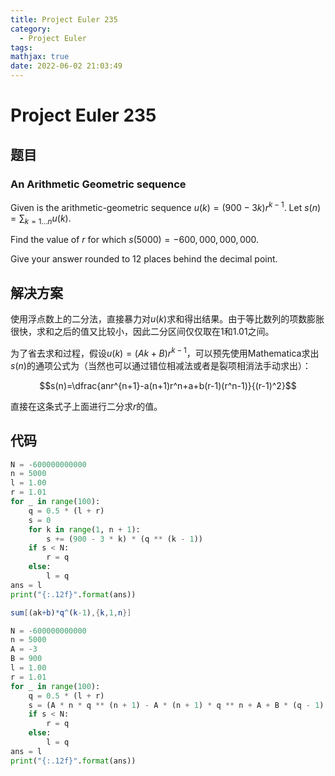 ```yaml
---
title: Project Euler 235
category:
  - Project Euler
tags:
mathjax: true
date: 2022-06-02 21:03:49
---
```


<escape><!-- more --></escape>

# Project Euler 235

## 题目

### An Arithmetic Geometric sequence

Given is the arithmetic-geometric sequence $u(k) = (900-3k)r^{k-1}$. Let $s(n) = \sum_{k=1\dots n}u(k)$.

Find the value of $r$ for which $s(5000) = -600,000,000,000$.

Give your answer rounded to $12$ places behind the decimal point.

## 解决方案

使用浮点数上的二分法，直接暴力对$u(k)$求和得出结果。由于等比数列的项数膨胀很快，求和之后的值又比较小，因此二分区间仅仅取在$1$和$1.01$之间。

为了省去求和过程，假设$u(k)=(Ak+B)r^{k-1}$，可以预先使用Mathematica求出$s(n)$的通项公式为（当然也可以通过错位相减法或者是裂项相消法手动求出）：

$$s(n)=\dfrac{anr^{n+1}-a(n+1)r^n+a+b(r-1)(r^n-1)}{(r-1)^2}$$

直接在这条式子上面进行二分求$r$的值。

## 代码

```py
N = -600000000000
n = 5000
l = 1.00
r = 1.01
for _ in range(100):
    q = 0.5 * (l + r)
    s = 0
    for k in range(1, n + 1):
        s += (900 - 3 * k) * (q ** (k - 1))
    if s < N:
        r = q
    else:
        l = q
ans = l
print("{:.12f}".format(ans))

```

```Mathematica
sum[(ak+b)*q^(k-1),{k,1,n}]
```

```py
N = -600000000000
n = 5000
A = -3
B = 900
l = 1.00
r = 1.01
for _ in range(100):
    q = 0.5 * (l + r)
    s = (A * n * q ** (n + 1) - A * (n + 1) * q ** n + A + B * (q - 1) * (q ** n - 1)) / (q - 1) ** 2
    if s < N:
        r = q
    else:
        l = q
ans = l
print("{:.12f}".format(ans))


```
